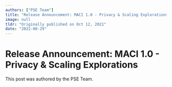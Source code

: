 ```yaml
---
authors: ["PSE Team"]
title: "Release Announcement: MACI 1.0 - Privacy & Scaling Explorations"
image: null
tldr: "Originally published on Oct 12, 2021"
date: "2022-08-29"
---
```


# Release Announcement: MACI 1.0 - Privacy & Scaling Explorations

This post was authored by the PSE Team.
